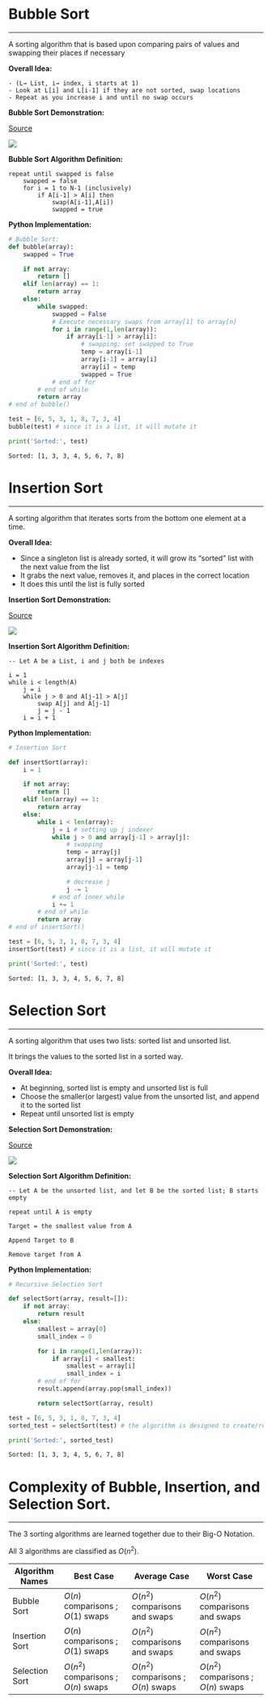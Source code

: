 # Bubble Sort
---

A sorting algorithm that is based upon comparing pairs of values and swapping their places if necessary

**Overall Idea:** 
    
```
- (L→ List, i→ index, i starts at 1)    
- Look at L[i] and L[i-1] if they are not sorted, swap locations
- Repeat as you increase i and until no swap occurs
```

**Bubble Sort Demonstration:**

[Source](https://upload.wikimedia.org/wikipedia/commons/c/c8/Bubble-sort-example-300px.gif)

<img src='./src/bubble.gif'/>

**Bubble Sort Algorithm Definition:**
```
repeat until swapped is false
	swapped = false
	for i = 1 to N-1 (inclusively)
		if A[i-1] > A[i] then
			swap(A[i-1],A[i])
			swapped = true
```
**Python Implementation:**


```python
# Bubble Sort:
def bubble(array):
    swapped = True

    if not array:
        return []
    elif len(array) == 1:
        return array
    else:
        while swapped:
            swapped = False
            # Execute necessary swaps from array[1] to array[n]
            for i in range(1,len(array)):
                if array[i-1] > array[i]:
                    # swapping; set swapped to True
                    temp = array[i-1]
                    array[i-1] = array[i]
                    array[i] = temp
                    swapped = True
            # end of for
        # end of while
        return array
# end of bubble()

test = [6, 5, 3, 1, 8, 7, 3, 4]
bubble(test) # since it is a list, it will mutate it

print('Sorted:', test)
```

    Sorted: [1, 3, 3, 4, 5, 6, 7, 8]


# Insertion Sort
---

A sorting algorithm that iterates sorts from the bottom one element at a time.

**Overall Idea:**
- Since a singleton list is already sorted, it will grow its “sorted” list with the next value from the list
- It grabs the next value, removes it, and places in the correct location
- It does this until the list is fully sorted

**Insertion Sort Demonstration:**

[Source](https://upload.wikimedia.org/wikipedia/commons/0/0f/Insertion-sort-example-300px.gif)

<img src='./src/insert.gif' />

**Insertion Sort Algorithm Definition:**
```
-- Let A be a List, i and j both be indexes

i = 1
while i < length(A)
	j = i
	while j > 0 and A[j-1] > A[j]
		swap A[j] and A[j-1]
		j = j - 1
	i = i + 1

```
**Python Implementation:**


```python
# Insertion Sort

def insertSort(array):
    i = 1

    if not array:
        return []
    elif len(array) == 1:
        return array
    else:
        while i < len(array):
            j = i # setting up j indexer
            while j > 0 and array[j-1] > array[j]:
                # swapping
                temp = array[j]
                array[j] = array[j-1]
                array[j-1] = temp

                # decrease j
                j -= 1
            # end of inner while
            i += 1
        # end of while
        return array
# end of insertSort()

test = [6, 5, 3, 1, 8, 7, 3, 4]
insertSort(test) # since it is a list, it will mutate it

print('Sorted:', test)
```

    Sorted: [1, 3, 3, 4, 5, 6, 7, 8]


# Selection Sort
---

A sorting algorithm that uses two lists: sorted list and unsorted list. 

It brings the values to the sorted list in a sorted way.

**Overall Idea:**
- At beginning, sorted list is empty and unsorted list is full
- Choose the smaller(or largest) value from the unsorted list, and append it to the sorted list
- Repeat until unsorted list is empty

**Selection Sort Demonstration:**

[Source](https://upload.wikimedia.org/wikipedia/commons/9/94/Selection-Sort-Animation.gif)

<img src='./src/select.gif' />

**Selection Sort Algorithm Definition:**
```
-- Let A be the unsorted list, and let B be the sorted list; B starts empty

repeat until A is empty

Target = the smallest value from A

Append Target to B

Remove target from A
```

**Python Implementation:**


```python
# Recursive Selection Sort

def selectSort(array, result=[]):
    if not array:
        return result
    else:
        smallest = array[0]
        small_index = 0

        for i in range(1,len(array)):
            if array[i] < smallest:
                smallest = array[i]
                small_index = i
        # end of for
        result.append(array.pop(small_index))

        return selectSort(array, result)

test = [6, 5, 3, 1, 8, 7, 3, 4]
sorted_test = selectSort(test) # the algorithm is designed to create/return a new list

print('Sorted:', sorted_test)
```

    Sorted: [1, 3, 3, 4, 5, 6, 7, 8]


# Complexity of Bubble, Insertion, and Selection Sort.
---

The 3 sorting algorithms are learned together due to their Big-O Notation.

All 3 algorithms are classified as $O(n^2)$.

| Algorithm Names | Best Case | Average Case | Worst Case |
| - | - | - | - |
| Bubble Sort | $O(n)$ comparisons ; $O(1)$ swaps | $O(n^2)$ comparisons and swaps | $O(n^2)$ comparisons and swaps |
| Insertion Sort | $O(n)$ comparisons ; $O(1)$ swaps | $O(n^2)$ comparisons and swaps | $O(n^2)$ comparisons and swaps | 
| Selection Sort | $O(n^2)$ comparisons ; $O(n)$ swaps | $O(n^2)$ comparisons ; $O(n)$ swaps | $O(n^2)$ comparisons ; $O(n)$ swaps |


```python

```
